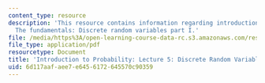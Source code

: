 ```yaml
---
content_type: resource
description: 'This resource contains information regarding introduction to probability:
  The fundamentals: Discrete random variables part I.'
file: /media/https%3A/open-learning-course-data-rc.s3.amazonaws.com/res-6-012-introduction-to-probability-spring-2018/6d117aafaee7e6456172645570c90359_MITRES_6_012S18_L05AS.pdf
file_type: application/pdf
resourcetype: Document
title: 'Introduction to Probability: Lecture 5: Discrete Random Variables Part I'
uid: 6d117aaf-aee7-e645-6172-645570c90359
---
```

